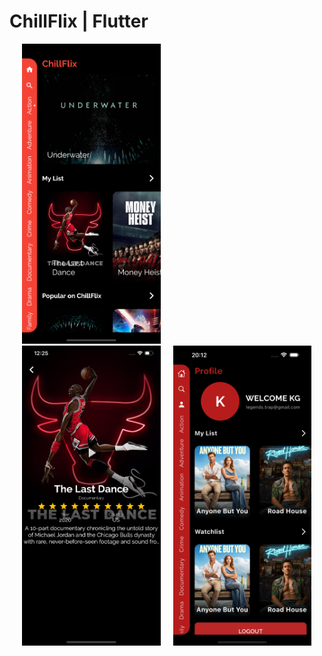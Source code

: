 # ChillFlix | Flutter

<img height="480px" src="ss1.png" hspace='20'><img height="480px" src="ss2.png" hspace='20'><img height ="480px" src="ss3.png">